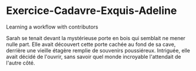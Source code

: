 # Exercice-Cadavre-Exquis-Adeline
Learning a workflow with contributors

Sarah se tenait devant la mystérieuse porte en bois qui semblait ne mener nulle part. Elle avait découvert cette porte cachée au fond de sa cave, derrière une vieille étagère remplie de souvenirs poussiéreux. Intriguée, elle avait décidé de l'ouvrir, sans savoir quel monde incroyable l'attendait de l'autre côté.

